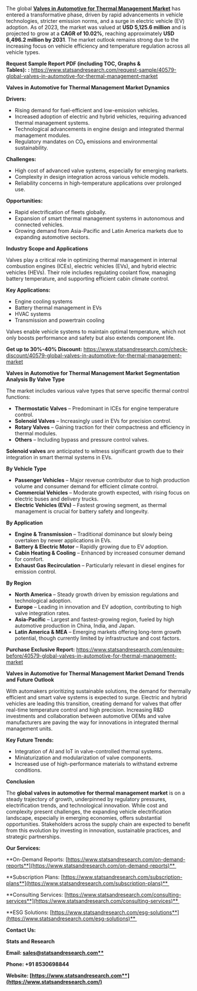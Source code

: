 ﻿The global [**Valves in Automotive for Thermal Management Market**](https://www.statsandresearch.com/report/40579-global-valves-in-automotive-for-thermal-management-market) has entered a transformative phase, driven by rapid advancements in vehicle technologies, stricter emission norms, and a surge in electric vehicle (EV) adoption. As of 2023, the market was valued at **USD 5,125.6 million** and is projected to grow at a **CAGR of 10.02%**, reaching approximately **USD 6,496.2 million by 2031**. The market outlook remains strong due to the increasing focus on vehicle efficiency and temperature regulation across all vehicle types.

**Request Sample Report PDF (including TOC, Graphs & Tables):** **:** <https://www.statsandresearch.com/request-sample/40579-global-valves-in-automotive-for-thermal-management-market>

**Valves in Automotive for Thermal Management Market Dynamics**

**Drivers:**	

- Rising demand for fuel-efficient and low-emission vehicles.
- Increased adoption of electric and hybrid vehicles, requiring advanced thermal management systems.
- Technological advancements in engine design and integrated thermal management modules.
- Regulatory mandates on CO₂ emissions and environmental sustainability.

**Challenges:**

- High cost of advanced valve systems, especially for emerging markets.
- Complexity in design integration across various vehicle models.
- Reliability concerns in high-temperature applications over prolonged use.

**Opportunities:**

- Rapid electrification of fleets globally.
- Expansion of smart thermal management systems in autonomous and connected vehicles.
- Growing demand from Asia-Pacific and Latin America markets due to expanding automotive sectors.

**Industry Scope and Applications**

Valves play a critical role in optimizing thermal management in internal combustion engines (ICEs), electric vehicles (EVs), and hybrid electric vehicles (HEVs). Their role includes regulating coolant flow, managing battery temperature, and supporting efficient cabin climate control.

**Key Applications:**

- Engine cooling systems
- Battery thermal management in EVs
- HVAC systems
- Transmission and powertrain cooling

Valves enable vehicle systems to maintain optimal temperature, which not only boosts performance and safety but also extends component life.

**Get up to 30%-40% Discount:** <https://www.statsandresearch.com/check-discount/40579-global-valves-in-automotive-for-thermal-management-market>

**Valves in Automotive for Thermal Management Market Segmentation Analysis By Valve Type**

The market includes various valve types that serve specific thermal control functions:

- **Thermostatic Valves** – Predominant in ICEs for engine temperature control.
- **Solenoid Valves** – Increasingly used in EVs for precision control.
- **Rotary Valves** – Gaining traction for their compactness and efficiency in thermal modules.
- **Others** – Including bypass and pressure control valves.

**Solenoid valves** are anticipated to witness significant growth due to their integration in smart thermal systems in EVs.

**By Vehicle Type**

- **Passenger Vehicles** – Major revenue contributor due to high production volume and consumer demand for efficient climate control.
- **Commercial Vehicles** – Moderate growth expected, with rising focus on electric buses and delivery trucks.
- **Electric Vehicles (EVs)** – Fastest growing segment, as thermal management is crucial for battery safety and longevity.

**By Application**

- **Engine & Transmission** – Traditional dominance but slowly being overtaken by newer applications in EVs.
- **Battery & Electric Motor** – Rapidly growing due to EV adoption.
- **Cabin Heating & Cooling** – Enhanced by increased consumer demand for comfort.
- **Exhaust Gas Recirculation** – Particularly relevant in diesel engines for emission control.

**By Region**

- **North America** – Steady growth driven by emission regulations and technological adoption.
- **Europe** – Leading in innovation and EV adoption, contributing to high valve integration rates.
- **Asia-Pacific** – Largest and fastest-growing region, fueled by high automotive production in China, India, and Japan.
- **Latin America & MEA** – Emerging markets offering long-term growth potential, though currently limited by infrastructure and cost factors.

**Purchase Exclusive Report:** <https://www.statsandresearch.com/enquire-before/40579-global-valves-in-automotive-for-thermal-management-market>

**Valves in Automotive for Thermal Management Market Demand Trends and Future Outlook**

With automakers prioritizing sustainable solutions, the demand for thermally efficient and smart valve systems is expected to surge. Electric and hybrid vehicles are leading this transition, creating demand for valves that offer real-time temperature control and high precision. Increasing R&D investments and collaboration between automotive OEMs and valve manufacturers are paving the way for innovations in integrated thermal management units.

**Key Future Trends:**

- Integration of AI and IoT in valve-controlled thermal systems.
- Miniaturization and modularization of valve components.
- Increased use of high-performance materials to withstand extreme conditions.

**Conclusion**

The **global valves in automotive for thermal management market** is on a steady trajectory of growth, underpinned by regulatory pressures, electrification trends, and technological innovation. While cost and complexity present challenges, the expanding vehicle electrification landscape, especially in emerging economies, offers substantial opportunities. Stakeholders across the supply chain are expected to benefit from this evolution by investing in innovation, sustainable practices, and strategic partnerships.


**Our Services:** 

**On-Demand Reports: [https://www.statsandresearch.com/on-demand-reports**](https://www.statsandresearch.com/on-demand-reports)** 

**Subscription Plans: [https://www.statsandresearch.com/subscription-plans**](https://www.statsandresearch.com/subscription-plans)** 

**Consulting Services: [https://www.statsandresearch.com/consulting-services**](https://www.statsandresearch.com/consulting-services)** 

**ESG Solutions: [https://www.statsandresearch.com/esg-solutions**](https://www.statsandresearch.com/esg-solutions)** 



**Contact Us:** 

**Stats and Research** 

**Email: [sales@statsandresearch.com**](mailto:sales@statsandresearch.com)** 

**Phone: +91 8530698844** 

**Website: [https://www.statsandresearch.com**](https://www.statsandresearch.com/)**
